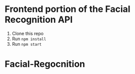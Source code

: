 # Frontend portion of the Facial Recognition API

1. Clone this repo
2. Run `npm install`
3. Run `npm start`

# Facial-Regocnition
